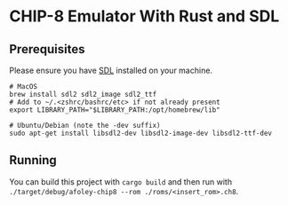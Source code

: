 # CHIP-8 Emulator With Rust and SDL

## Prerequisites
Please ensure you have [SDL](https://www.libsdl.org/) installed on your machine.

```shell
# MacOS
brew install sdl2 sdl2_image sdl2_ttf
# Add to ~/.<zshrc/bashrc/etc> if not already present
export LIBRARY_PATH="$LIBRARY_PATH:/opt/homebrew/lib"

# Ubuntu/Debian (note the -dev suffix)
sudo apt-get install libsdl2-dev libsdl2-image-dev libsdl2-ttf-dev
```

## Running
You can build this project with `cargo build` and then run with 
`./target/debug/afoley-chip8 --rom ./roms/<insert_rom>.ch8`.